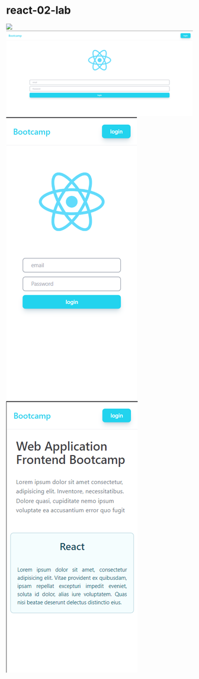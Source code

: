 # react-02-lab
<img src='/react-app/src/assets/155505.png'>
<img src='/react-app/src/assets/لقطة شاشة 2023-08-23 155520.png'>
<img src='/react-app/src/assets/لقطة شاشة 2023-08-23 155543.png'>
<img src='/react-app/src/assets/لقطة شاشة 2023-08-23 155556.png'>
